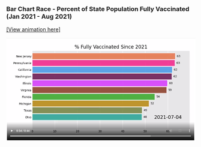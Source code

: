 ### Bar Chart Race - Percent of State Population Fully Vaccinated (Jan 2021 - Aug 2021) 

[[View animation here]](https://youtu.be/4DNAFFFUfOI)


<a href='https://youtu.be/4DNAFFFUfOI'> ![ScreenShot](vacc.PNG) </a>

